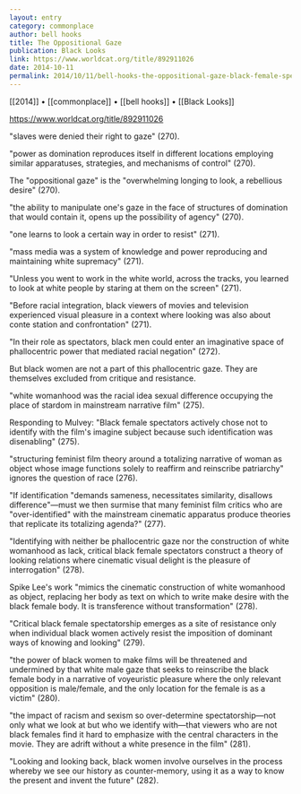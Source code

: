```yaml
---
layout: entry
category: commonplace
author: bell hooks
title: The Oppositional Gaze
publication: Black Looks
link: https://www.worldcat.org/title/892911026
date: 2014-10-11
permalink: 2014/10/11/bell-hooks-the-oppositional-gaze-black-female-spectators
---
```


[[2014]] • [[commonplace]] • [[bell hooks]] • [[Black Looks]]

https://www.worldcat.org/title/892911026

"slaves were denied their right to gaze" (270).

"power as domination reproduces itself in different locations employing similar apparatuses, strategies, and mechanisms of control" (270).

The "oppositional gaze" is the "overwhelming longing to look, a rebellious desire" (270).

"the ability to manipulate one's gaze in the face of structures of domination that would contain it, opens up the possibility of agency" (270).

"one learns to look a certain way in order to resist" (271).

"mass media was a system of knowledge and power reproducing and maintaining white supremacy" (271).

"Unless you went to work in the white world, across the tracks, you learned to look at white people by staring at them on the screen" (271).

"Before racial integration, black viewers of movies and television experienced visual pleasure in a context where looking was also about conte station and confrontation" (271).

"In their role as spectators, black men could enter an imaginative space of phallocentric power that mediated racial negation" (272).

But black women are not a part of this phallocentric gaze. They are themselves excluded from critique and resistance.


"white womanhood was the racial idea sexual difference occupying the place of stardom in mainstream narrative film" (275).

Responding to Mulvey: "Black female spectators actively chose not to identify with the film's imagine subject because such identification was disenabling" (275).

"structuring feminist film theory around a totalizing narrative of woman as object whose image functions solely to reaffirm and reinscribe patriarchy" ignores the question of race (276).

"If identification "demands sameness, necessitates similarity, disallows difference"—must we then surmise that many feminist film critics who are "over-identified" with the mainstream cinematic apparatus produce theories that replicate its totalizing agenda?" (277).

"Identifying with neither be phallocentric gaze nor the construction of white womanhood as lack, critical black female spectators construct a theory of looking relations where cinematic visual delight is the pleasure of interrogation" (278).

Spike Lee's work "mimics the cinematic construction of white womanhood as object, replacing her body as text on which to write make desire with the black female body. It is transference without transformation" (278).

"Critical black female spectatorship emerges as a site of resistance only when individual black women actively resist the imposition of dominant ways of knowing and looking" (279).

"the power of black women to make films will be threatened and undermined by that white male gaze that seeks to reinscribe the black female body in a narrative of voyeuristic pleasure where the only relevant opposition is male/female, and the only location for the female is as a victim" (280).

"the impact of racism and sexism so over-determine spectatorship—not only what we look at but who we identify with—that viewers who are not black females find it hard to emphasize with the central characters in the movie. They are adrift without a white presence in the film" (281).

"Looking and looking back, black women involve ourselves in the process whereby we see our history as counter-memory, using it as a way to know the present and invent the future" (282).
